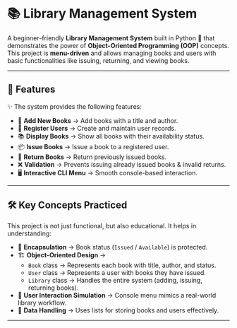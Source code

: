 # 📚 Library Management System  

A beginner-friendly **Library Management System** built in Python 🐍 that demonstrates the power of **Object-Oriented Programming (OOP)** concepts.  
This project is **menu-driven** and allows managing books and users with basic functionalities like issuing, returning, and viewing books.  

---

## 🚀 Features  

✨ The system provides the following features:  

- 📖 **Add New Books** → Add books with a title and author.  
- 👤 **Register Users** → Create and maintain user records.  
- 📚 **Display Books** → Show all books with their availability status.  
- 📦 **Issue Books** → Issue a book to a registered user.  
- 🔄 **Return Books** → Return previously issued books.  
- ❌ **Validation** → Prevents issuing already issued books & invalid returns.  
- 🖥️ **Interactive CLI Menu** → Smooth console-based interaction.  

---

## 🛠️ Key Concepts Practiced  

This project is not just functional, but also educational. It helps in understanding:  

- 🔐 **Encapsulation** → Book status (`Issued` / `Available`) is protected.  
- 🏗️ **Object-Oriented Design** →  
  - `Book` class → Represents each book with title, author, and status.  
  - `User` class → Represents a user with books they have issued.  
  - `Library` class → Handles the entire system (adding, issuing, returning books).  
- 🔄 **User Interaction Simulation** → Console menu mimics a real-world library workflow.  
- 🧾 **Data Handling** → Uses lists for storing books and users effectively.  

---

